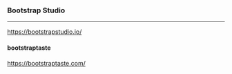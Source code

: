 ### Bootstrap Studio
---
https://bootstrapstudio.io/

####  bootstraptaste
https://bootstraptaste.com/

```
```

```
```

```
```


